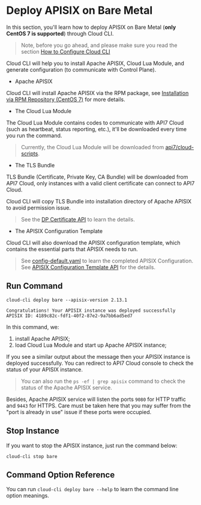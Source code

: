 <!--
# Copyright 2022 API7.ai, Inc
#
# Licensed under the Apache License, Version 2.0 (the "License");
# you may not use this file except in compliance with the License.
# You may obtain a copy of the License at
#
#     http://www.apache.org/licenses/LICENSE-2.0
#
# Unless required by applicable law or agreed to in writing, software
# distributed under the License is distributed on an "AS IS" BASIS,
# WITHOUT WARRANTIES OR CONDITIONS OF ANY KIND, either express or implied.
# See the License for the specific language governing permissions and
# limitations under the License.
-->

Deploy APISIX on Bare Metal
=======================

In this section, you'll learn how to deploy APISIX on Bare Metal (**only CentOS 7
is supported**) through Cloud CLI.

> Note, before you go ahead, and please make sure you read the section
> [How to Configure Cloud CLI](./configuring-cloud-cli.md)

Cloud CLI will help you to install Apache APISIX, Cloud Lua Module, and generate
configuration (to communicate with Control Plane).

* Apache APISIX

Cloud CLI will install Apache APISIX via the RPM package, see
[Installation via RPM Repository (CentOS 7)](https://apisix.apache.org/docs/apisix/how-to-build#installation-via-rpm-repository-centos-7)
for more details.

* The Cloud Lua Module

The Cloud Lua Module contains codes to communicate with API7 Cloud (such as
heartbeat, status reporting, etc.), it'll be downloaded every time you run the command.

> Currently, the Cloud Lua Module will be downloaded from [api7/cloud-scripts](https://github.com/api7/cloud-scripts).

* The TLS Bundle

TLS Bundle (Certificate, Private Key, CA Bundle) will be downloaded from API7
Cloud, only instances with a valid client certificate can connect to API7 Cloud.

Cloud CLI will copy TLS Bundle into installation directory of Apache APISIX to
avoid permission issue.

> See the
> [DP Certificate API](https://docs.az-staging.api7.cloud/swagger/#/controlplanes_operation/getCertificates)
> to learn the details.

* The APISIX Configuration Template

Cloud CLI will also download the APISIX configuration template, which contains
the essential parts that APISIX needs to run.

> See
> [config-default.yaml](https://github.com/apache/apisix/blob/master/conf/config-default.yaml)
> to learn the completed APISIX Configuration.
> See [APISIX Configuration Template API](https://docs.az-staging.api7.cloud/swagger/#/controlplanes_operation/getControlPlaneStartupConfig)
> for the details.

Run Command
-----------

```shell
cloud-cli deploy bare --apisix-version 2.13.1

Congratulations! Your APISIX instance was deployed successfully
APISIX ID: 4189c82c-fdf1-40f2-87e2-9a7bb6ad5ed7
```

In this command, we:

1. install Apache APISIX;
2. load Cloud Lua Module and start up Apache APISIX instance;

If you see a similar output about the message
then your APISIX instance is deployed successfully. You can
redirect to API7 Cloud console to check the status of your APISIX instance.

> You can also run the `ps -ef | grep apisix` command to check the status of the
> Apache APISIX service.

Besides, Apache APISIX service will listen the ports `9080` for HTTP traffic and
`9443` for HTTPS. Care must be taken here that you may suffer from the "port is
already in use" issue if these ports were occupied.

Stop Instance
-------------

If you want to stop the APISIX instance, just run the command below:

```shell
cloud-cli stop bare
```

Command Option Reference
------------------------

You can run `cloud-cli deploy bare --help` to learn the command line option meanings.
